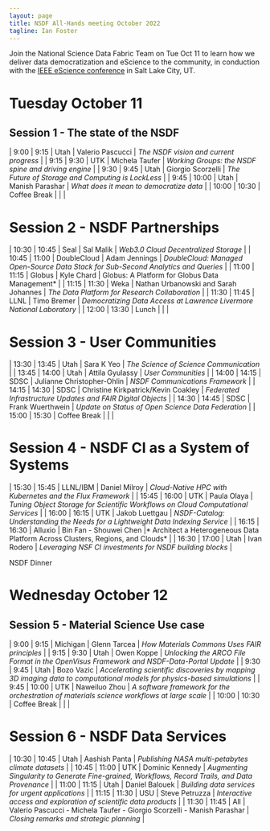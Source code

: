 ```yaml
---
layout: page
title: NSDF All-Hands meeting October 2022
tagline: Ian Foster
---
```


Join the National Science Data Fabric Team on Tue Oct 11 to learn how we deliver data democratization and eScience to the community, 
in conduction with the <a href="https://www.escience-conference.org/2022/">IEEE eScience conference</a> in Salt Lake City, UT.

# Tuesday October  11

##  Session 1 - The state of the NSDF 

| 9:00   | 9:15  | Utah         | Valerio Pascucci  | *The NSDF vision and current progress*              |
| 9:15   | 9:30  | UTK          | Michela Taufer    | *Working Groups: the NSDF spine and driving engine* |
| 9:30   | 9:45  | Utah         | Giorgio Scorzelli | *The Future of Storage and Computing is LockLess*   |
| 9:45   | 10:00 | Utah         | Manish Parashar   | *What does it mean to democratize data*             |
| 10:00  | 10:30 | Coffee Break |                   |                                                   |

# Session 2 - NSDF Partnerships

| 10:30  | 10:45 | Seal         | Sal Malik         | *Web3.0 Cloud Decentralized Storage*                                               |
| 10:45  | 11:00 | DoubleCloud  | Adam Jennings     | *DoubleCloud: Managed Open-Source Data Stack for Sub-Second Analytics and Queries* |
| 11:00  | 11:15 | Globus       | Kyle Chard        | Globus: A Platform for Globus Data Management*                                    |
| 11:15  | 11:30 | Weka         | Nathan Urbanowski and Sarah Johannes | *The Data Platform for Research Collaboration* |
| 11:30  | 11:45 | LLNL         | Timo Bremer       | *Democratizing Data Access at Lawrence Livermore National Laboratory*              |
| 12:00  | 13:30 | Lunch        |                   |                                                                                  |

# Session 3 - User Communities 

| 13:30  | 13:45 | Utah         | Sara K Yeo        | *The Science of Science Communication*         |
| 13:45  | 14:00 | Utah         | Attila Gyulassy   | *User Communities*           |
| 14:00  | 14:15 | SDSC         | Julianne Christopher-Ohlin          | *NSDF Communications Framework*                |
| 14:15  | 14:30 | SDSC         | Christine Kirkpatrick/Kevin Coakley | *Federated Infrastructure Updates and FAIR Digital Objects*      |
| 14:30  | 14:45 | SDSC         | Frank Wuerthwein  | *Update on Status of Open Science Data Federation*               |
| 15:00  | 15:30 | Coffee Break | |          |

# Session 4 - NSDF CI as a System of Systems

| 15:30  | 15:45 | LLNL/IBM     | Daniel Milroy     | *Cloud-Native HPC with Kubernetes and the Flux Framework*        |
| 15:45  | 16:00 | UTK          | Paula Olaya       | *Tuning Object Storage for Scientific Workflows on Cloud Computational Services*   |
| 16:00  | 16:15 | UTK          | Jakob Luettgau    | *NSDF-Catalog: Understanding the Needs for a Lightweight Data Indexing Service*    |
| 16:15  | 16:30 | Alluxio      | Bin Fan - Shouwei Chen              |* Architect a Heterogeneous Data Platform Across Clusters, Regions, and Clouds*     |
| 16:30  | 17:00 | Utah         | Ivan Rodero       | *Leveraging NSF CI investments for NSDF building blocks*         |

NSDF Dinner

# Wednesday October 12

## Session 5 - Material Science Use case

| 9:00   | 9:15  | Michigan     | Glenn Tarcea      | *How Materials Commons Uses FAIR principles*   |
| 9:15   | 9:30  | Utah         | Owen Koppe        | *Unlocking the ARCO File Format in the OpenVisus Framework and NSDF-Data-Portal Update*              |
| 9:30   | 9:45  | Utah         | Bozo Vazic        | *Accelerating scientific discoveries by mapping 3D imaging data to computational models for physics-based simulations* |
| 9:45   | 10:00 | UTK          | Naweiluo Zhou     | *A software framework for the orchestration of materials science workflows at large scale*           |
| 10:00  | 10:30 | Coffee Break | |          |

# Session 6 - NSDF Data Services

| 10:30  | 10:45 | Utah         | Aashish Panta     | *Publishing NASA multi-petabytes climate datasets*               |
| 10:45  | 11:00 | UTK          | Dominic Kennedy   | *Augmenting Singularity to Generate Fine-grained, Workflows, Record Trails, and Data Provenance*     |
| 11:00  | 11:15 | Utah         | Daniel Balouek    | *Building data services for urgent applications*                 |
| 11:15  | 11:30 | USU          | Steve Petruzza    | *Interactive access and exploration of scientific data products* |
| 11:30  | 11:45 | All          | Valerio Pascucci - Michela Taufer - Giorgio Scorzelli - Manish Parashar | *Closing remarks and strategic planning*       |



<br><br>